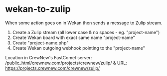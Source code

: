 # wekan-to-zulip

When some action goes on in Wekan then sends a message to Zulip stream.

1. Create a Zulip stream (all lower case & no spaces - eg. "project-name")
2. Create Wekan board with exact same name "project-name"
3. Create "project-name.php"
4. Create Wekan outgoing webhook pointing to the "project-name"

Location in CrewNew's FastComet server: /public_html/crewnew.com/projects/crewnew/zulip/ & URL: https://projects.crewnew.com/crewnew/zulip/
